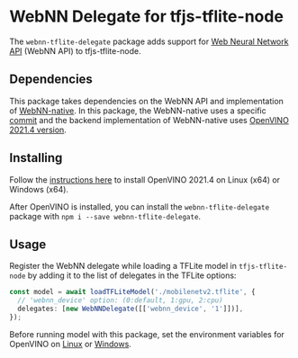 # WebNN Delegate for tfjs-tflite-node
The `webnn-tflite-delegate` package adds support for [Web Neural Network API](https://www.w3.org/TR/webnn/) (WebNN API) to tfjs-tflite-node.

## Dependencies

This package takes dependencies on the WebNN API and implementation of [WebNN-native](https://github.com/webmachinelearning/webnn-native). In this package, the WebNN-native uses a specific [commit](https://github.com/webmachinelearning/webnn-native/commit/9d93acffb3eb8fd64d52ba08115de40fcbbd8a0d) and the backend implementation of WebNN-native uses [OpenVINO 2021.4 version](https://docs.openvino.ai/2021.4/get_started.html).

## Installing

Follow the [instructions here](https://docs.openvino.ai/2021.4/get_started.html) to install OpenVINO 2021.4 on Linux (x64) or Windows (x64).

After OpenVINO is installed, you can install the `webnn-tflite-delegate` package with `npm i --save webnn-tflite-delegate`.

## Usage
Register the WebNN delegate while loading a TFLite model in `tfjs-tflite-node` by adding it to the list of delegates in the TFLite options:

```typescript
const model = await loadTFLiteModel('./mobilenetv2.tflite', {
  // 'webnn_device' option: (0:default, 1:gpu, 2:cpu)
  delegates: [new WebNNDelegate([['webnn_device', '1']])],
});

```
Before running model with this package, set the environment variables for OpenVINO on [Linux](https://docs.openvino.ai/2021.4/openvino_docs_install_guides_installing_openvino_linux.html#set-the-environment-variables) or [Windows](https://docs.openvino.ai/2021.4/openvino_docs_install_guides_installing_openvino_windows.html#step-3-configure-the-environment).